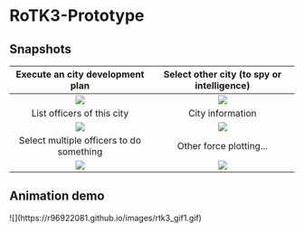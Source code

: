 # RoTK3-Prototype

<h2>Snapshots</h2> 

Execute an city development plan|  Select other city (to spy or intelligence)
:-----------:|:------:
![](https://r96922081.github.io/images/rtk3_1.png)|![](https://r96922081.github.io/images/rtk3_2.png)
List officers of this city| City information
![](https://r96922081.github.io/images/rtk3_3.png)|![](https://r96922081.github.io/images/rtk3_4.png)
Select multiple officers to do something| Other force plotting...
![](https://r96922081.github.io/images/rtk3_5.png)|![](https://r96922081.github.io/images/rtk3_6.png)

<h2>Animation demo</h2>
![](https://r96922081.github.io/images/rtk3_gif1.gif)
